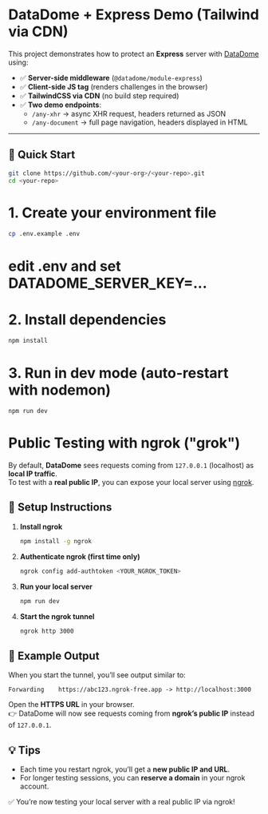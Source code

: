 # DataDome + Express Demo (Tailwind via CDN)

This project demonstrates how to protect an **Express** server with [DataDome](https://datadome.co/) using:

- ✅ **Server-side middleware** (`@datadome/module-express`)  
- ✅ **Client-side JS tag** (renders challenges in the browser)  
- ✅ **TailwindCSS via CDN** (no build step required)  
- ✅ **Two demo endpoints**:
  - `/any-xhr` → async XHR request, headers returned as JSON
  - `/any-document` → full page navigation, headers displayed in HTML

---

## 🚀 Quick Start

```bash
git clone https://github.com/<your-org>/<your-repo>.git
cd <your-repo>
```
# 1. Create your environment file
```bash
cp .env.example .env
```
# edit .env and set DATADOME_SERVER_KEY=...

# 2. Install dependencies
```bash
npm install
```

# 3. Run in dev mode (auto-restart with nodemon)
```bash
npm run dev
```

# Public Testing with ngrok ("grok")

By default, **DataDome** sees requests coming from `127.0.0.1` (localhost) as **local IP traffic**.  
To test with a **real public IP**, you can expose your local server using [ngrok](https://ngrok.com/).

## 🚀 Setup Instructions

1. **Install ngrok**
   ```bash
   npm install -g ngrok
   ```

2. **Authenticate ngrok (first time only)**
   ```bash
   ngrok config add-authtoken <YOUR_NGROK_TOKEN>
   ```

3. **Run your local server**
   ```bash
   npm run dev
   ```

4. **Start the ngrok tunnel**
   ```bash
   ngrok http 3000
   ```

## 🔗 Example Output

When you start the tunnel, you’ll see output similar to:

```
Forwarding    https://abc123.ngrok-free.app -> http://localhost:3000
```

Open the **HTTPS URL** in your browser.  
👉 DataDome will now see requests coming from **ngrok’s public IP** instead of `127.0.0.1`.

## 💡 Tips

- Each time you restart ngrok, you’ll get a **new public IP and URL**.  
- For longer testing sessions, you can **reserve a domain** in your ngrok account.  

✅ You’re now testing your local server with a real public IP via ngrok!